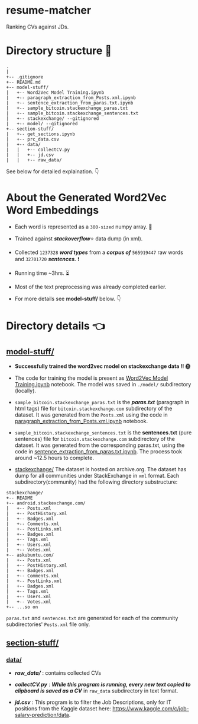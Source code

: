 # resume-matcher

Ranking CVs against JDs.

# Directory structure :deciduous_tree:

```
.
|  
+-- .gitignore
+-- README.md
+-- model-stuff/
|   +-- Word2Vec Model Training.ipynb
|   +-- paragraph_extraction_from_Posts.xml.ipynb
|   +-- sentence_extraction_from_paras.txt.ipynb
|   +-- sample_bitcoin.stackexchange_paras.txt
|   +-- sample_bitcoin.stackexchange_sentences.txt
|   +-- stackexchange/ --gitignored
|   +-- model/ --gitignored
+-- section-stuff/
|   +-- get_sections.ipynb
|   +-- prc_data.csv
|   +-- data/
|   |   +-- collectCV.py
|   |   +-- jd.csv
|   |   +-- raw_data/
```
See below for detailed explaination. :point_down:


# About the Generated Word2Vec Word Embeddings

- Each word is represented as a ```300-sized``` numpy array. :saxophone:

- Trained against ***stackoverflow***:star: data dump (in xml).

- Collected ```1237328``` ***word types*** from a ***corpus of*** ``` 565919447 ``` raw words and ```32701720``` ***sentences.*** :heavy_exclamation_mark:

- Running time ~3hrs. :hourglass_flowing_sand:

- Most of the text preprocessing was already completed earlier.

- For more details see **model-stuff/** below. :point_down:


# Directory details :point_left:

## [model-stuff/](https://github.com/mesksr/resume-matcher/tree/master/model-stuff)

- **Successfully trained the word2vec model on stackexchange data !! 🌞**

- The code for training the model is present as [Word2Vec Model Training.ipynb](https://github.com/mesksr/resume-matcher/blob/master/model-stuff/Word2Vec%20Model%20Training.ipynb) notebook. The model was saved in ```./model/``` subdirectory (locally).

- ```sample_bitcoin.stackexchange_paras.txt``` is the ***paras.txt*** (paragraph in html tags) file for ```bitcoin.stackexchange.com``` subdirectory of the dataset. It was generated from the ```Posts.xml``` using the code in [paragraph_extraction_from_Posts.xml.ipynb](https://github.com/mesksr/resume-matcher/blob/master/model-stuff/paragraph_extraction_from_Posts.xml.ipynb) notebook.

- ```sample_bitcoin.stackexchange_sentences.txt``` is the **sentences.txt** (pure sentences) file for ```bitcoin.stackexchange.com``` subdirectory of the dataset. It was generated from the corresponding paras.txt, using the code in [sentence_extraction_from_paras.txt.ipynb](https://github.com/mesksr/resume-matcher/blob/master/model-stuff/sentence_extraction_from_paras.txt.ipynb). The process took around ~12.5 hours to complete.

- [stackexchange/](https://archive.org/details/stackexchange) The dataset is hosted on archive.org. The dataset has dump for all communities under StackExchange in ```xml``` format. Each subdirectory(community) had the following directory substructure:

```
stackexchange/
+-- README
+-- android.stackexchange.com/
|   +-- Posts.xml
|   +-- PostHistory.xml
|   +-- Badges.xml
|   +-- Comments.xml
|   +-- PostLinks.xml
|   +-- Badges.xml
|   +-- Tags.xml
|   +-- Users.xml
|   +-- Votes.xml
+-- askubuntu.com/
|   +-- Posts.xml
|   +-- PostHistory.xml
|   +-- Badges.xml
|   +-- Comments.xml
|   +-- PostLinks.xml
|   +-- Badges.xml
|   +-- Tags.xml
|   +-- Users.xml
|   +-- Votes.xml
+-- ...so on
```

```paras.txt``` and ```sentences.txt``` are generated for each of the community subdirectories' ```Posts.xml``` file only.

## [section-stuff/](https://github.com/mesksr/resume-matcher/tree/master/section-stuff)


### [data/](https://github.com/mesksr/resume-matcher/tree/master/section-stuff/data)

- ***raw_data/*** : contains collected CVs

- ***collectCV.py*** : ***While this program is running, every new text copied to clipboard is saved as a CV*** in ```raw_data``` subdirectory in text format.

- ***jd.csv*** : This program is to filter the Job Descriptions, only for IT positions from the Kaggle dataset here: https://www.kaggle.com/c/job-salary-prediction/data.
